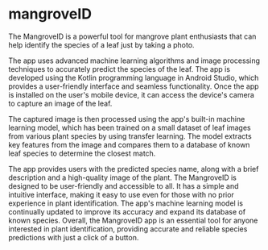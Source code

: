 # mangroveID

The MangroveID is a powerful tool for mangrove plant enthusiasts that can help identify the species of a leaf just by taking a photo.

The app uses advanced machine learning algorithms and image processing techniques to accurately predict the species of the leaf. The app is developed using the Kotlin programming language in Android Studio, which provides a user-friendly interface and seamless functionality. Once the app is installed on the user's mobile device, it can access the device's camera to capture an image of the leaf.

The captured image is then processed using the app's built-in machine learning model, which has been trained on a small dataset of leaf images from various plant species by using transfer learning. The model extracts key features from the image and compares them to a database of known leaf species to determine the closest match.

The app provides users with the predicted species name, along with a brief description and a high-quality image of the plant. The MangroveID is designed to be user-friendly and accessible to all. It has a simple and intuitive interface, making it easy to use even for those with no prior experience in plant identification. The app's machine learning model is continually updated to improve its accuracy and expand its database of known species. Overall, the MangroveID app is an essential tool for anyone interested in plant identification, providing accurate and reliable species predictions with just a click of a button.
